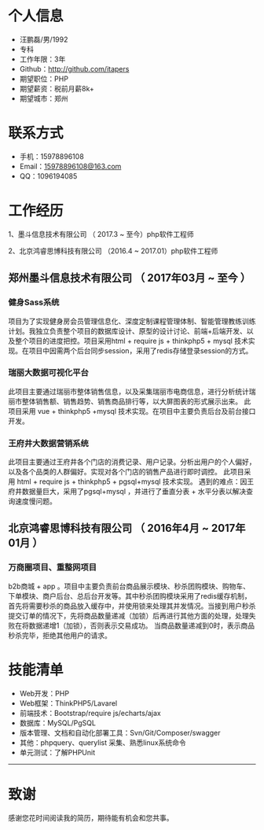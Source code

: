 


# 个人信息

 - 汪鹏磊/男/1992
 - 专科
 - 工作年限：3年
 - Github：http://github.com/itapers 
 - 期望职位：PHP
 - 期望薪资：税前月薪8k+
 - 期望城市：郑州


# 联系方式
- 手机：15978896108 
- Email：15978896108@163.com
- QQ：1096194085


# 工作经历
1、墨斗信息技术有限公司 （ 2017.3 ~ 至今）php软件工程师

2、北京鸿睿思博科技有限公司 （2016.4 ~ 2017.01）php软件工程师


## 郑州墨斗信息技术有限公司 （ 2017年03月 ~ 至今 ）

### 健身Sass系统
项目为了实现健身房会员管理信息化、深度定制课程管理体制、智能管理教练训练计划。我独立负责整个项目的数据库设计、原型的设计讨论、前端+后端开发、以及整个项目的进度把控。项目采用html + require js + thinkphp5 + mysql 技术实现。在项目中因需两个后台同步session，采用了redis存储登录session的方式。


### 瑞丽大数据可视化平台
此项目主要通过瑞丽市整体销售信息，以及采集瑞丽市电商信息，进行分析统计瑞丽市整体销售额、销售趋势、销售商品排行等，以大屏图表的形式展示出来。
此项目采用 vue + thinkphp5 +mysql  技术实现。在项目中主要负责后台及前台接口开发。


### 王府井大数据营销系统
此项目主要通过王府井各个门店的消费记录、用户记录。分析出用户的个人偏好，以及各个品类的人群偏好。实现对各个门店的销售产品进行即时调控。
此项目采用 html + require js + thinkphp5 + pgsql+mysql  技术实现。
遇到的难点：因王府井数据量巨大，采用了pgsql+mysql ，并进行了垂直分表 + 水平分表以解决查询速度慢问题。

## 北京鸿睿思博科技有限公司 （ 2016年4月 ~ 2017年01月 ）

### 万商圈项目、重整网项目
b2b商城 + app 。项目中主要负责前台商品展示模块、秒杀团购模块、购物车、下单模块、商户后台、总后台开发等。其中秒杀团购模块采用了redis缓存机制，首先将需要秒杀的商品放入缓存中，并使用锁来处理其并发情况。当接到用户秒杀提交订单的情况下，先将商品数量递减（加锁）后再进行其他方面的处理，处理失败在将数据递增1（加锁），否则表示交易成功。
当商品数量递减到0时，表示商品秒杀完毕，拒绝其他用户的请求。
    
# 技能清单

- Web开发：PHP
- Web框架：ThinkPHP5/Lavarel
- 前端技术：Bootstrap/require js/echarts/ajax
- 数据库：MySQL/PgSQL
- 版本管理、文档和自动化部署工具：Svn/Git/Composer/swagger
- 其他：phpquery、querylist 采集、熟悉linux系统命令
- 单元测试：了解PHPUnit
      
---      
# 致谢
感谢您花时间阅读我的简历，期待能有机会和您共事。
      